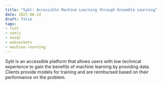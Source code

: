 ```yaml
---
title: "Sybl: Accessible Machine Learning through Ensemble Learning"
date: 2021-06-22
draft: false
tags:
- rust
- vuejs
- nosql
- websockets
- machine-learning
---
```


Sybl is an accessible platform that allows users with low technical experience
to gain the benefits of machine learning by providing data. Clients provide
models for training and are reimbursed based on their performance on the
problem.
